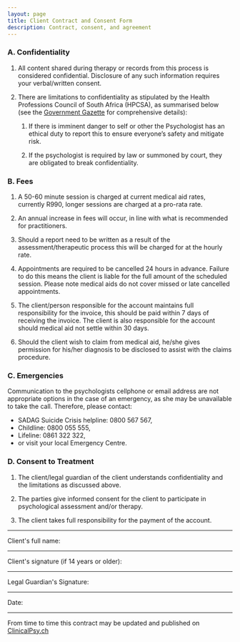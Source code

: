 ```yaml
---
layout: page
title: Client Contract and Consent Form
description: Contract, consent, and agreement
---
```



### A. Confidentiality

1. All content shared during therapy or records from this process is considered confidential.
Disclosure of any such information requires your verbal/written consent. 

1. There are limitations to confidentiality as stipulated by the Health Professions 
Council of South Africa (HPCSA), as summarised below 
(see the [Government Gazette](https://www.hpcsa.co.za/Uploads/PSB_2019/Ethical_Rules_ANNEXURE_12.pdf)
for comprehensive details):

   1. If there is imminent danger to self or other the Psychologist has an ethical 
duty to report this to ensure everyone’s safety and mitigate risk.

   1. If the psychologist is required by law or summoned by court, they are obligated 
to break confidentiality.


### B. Fees

1. A 50-60 minute session is charged at current medical aid rates, currently R990,
longer sessions are charged at a pro-rata rate.  

1. An annual increase in fees will occur, in line with what is recommended for practitioners.

1. Should a report need to be written as a result of the assessment/therapeutic process
this will be charged for at the hourly rate. 

1. Appointments are required to be cancelled 24 hours  in advance.
Failure to do this means the client is liable for the full amount of the scheduled session.
Please note medical aids do not cover missed or late cancelled appointments. 

1. The client/person responsible for the account maintains full responsibility for the invoice,
this should be paid within 7 days of receiving the invoice.
The client is also responsible for the account should medical aid not settle within 30 days.  

1. Should the client wish to claim from medical aid, he/she gives permission for 
his/her diagnosis to be disclosed to assist with the claims procedure.


### C. Emergencies

Communication to the psychologists cellphone or email address are not appropriate 
options in the case of an emergency, as she may be unavailable to take the call.
Therefore, please contact:

* SADAG Suicide Crisis helpline: 0800 567 567,
* Childline: 0800 055 555,
* Lifeline: 0861 322 322,
* or visit your local Emergency Centre.


### D. Consent to Treatment

1. The client/legal guardian of the client understands confidentiality and the limitations as discussed above.

1. The parties give informed consent for the client to participate in psychological assessment and/or therapy. 

1. The client takes full responsibility for the payment of the account.                

---
Client's full name:

---
Client's signature (if 14 years or older):

___
Legal Guardian's Signature:

___
Date:

___


From time to time this contract may be updated and published on
[ClinicalPsy.ch](/agreement)
